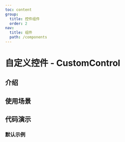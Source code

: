 ```yaml
---
toc: content
group:
  title: 控件组件
  order: 2
nav:
  title: 组件
  path: /components
---
```


# 自定义控件 - CustomControl

## 介绍

## 使用场景

## 代码演示

### 默认示例

<code src="./demo/default.tsx"></code>
